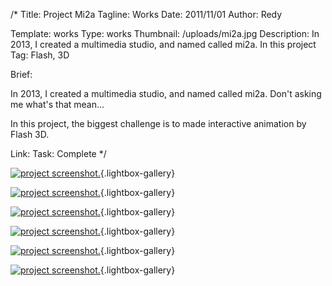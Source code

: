 /*
Title: Project Mi2a
Tagline: Works
Date: 2011/11/01
Author: Redy

Template: works
Type: works
Thumbnail: /uploads/mi2a.jpg
Description: In 2013, I created a multimedia studio, and named called mi2a. In this project
Tag: Flash, 3D

Brief: <p>In 2013, I created a multimedia studio, and named called mi2a. Don't asking me what's that mean...</p><p>In this project, the biggest challenge is to made interactive animation by Flash 3D.</p>
Link:
Task: Complete
*/

[0]: %image_url%/mi2a.jpg  "mi2a"
[1]: %image_url%/works/mi2a/mi2a_1_s.jpg  "mi2a"
[2]: %image_url%/works/mi2a/mi2a_2_s.jpg  "mi2a"
[3]: %image_url%/works/mi2a/mi2a_3_s.jpg  "mi2a"
[4]: %image_url%/works/mi2a/mi2a_4_s.jpg  "mi2a"
[5]: %image_url%/works/mi2a/mi2a_5_s.jpg  "mi2a"

[![project screenshot.][0]](%image_url%/mi2a.jpg "screenshot"){.lightbox-gallery}

[![project screenshot.][1]](%image_url%/works/mi2a/mi2a_1_s.jpg "screenshot."){.lightbox-gallery}

[![project screenshot.][2]](%image_url%/works/mi2a/mi2a_2.jpg "screenshot."){.lightbox-gallery}

[![project screenshot.][3]](%image_url%/works/mi2a/mi2a_3.jpg "screenshot."){.lightbox-gallery}

[![project screenshot.][4]](%image_url%/works/mi2a/mi2a_4.jpg "screenshot."){.lightbox-gallery}

[![project screenshot.][5]](%image_url%/works/mi2a/mi2a_5.jpg "screenshot."){.lightbox-gallery}